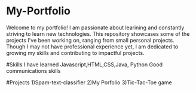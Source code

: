 # My-Portfolio

Welcome to my portfolio! I am passionate about learining and constantly striving to learn new technologies. This repository showcases some of the projects I've been working on, ranging from small personal projects. Though I may not have professional experience yet, I am dedicated to growing my skills and contributing to impactful projects.

#Skills
I have learned Javascript,HTML,CSS,Java, Python
Good communications skills

#Projects
1)Spam-text-classifier
2)My Porfolio
3)Tic-Tac-Toe game
